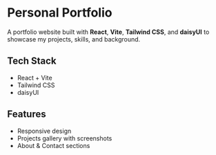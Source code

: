 # Personal Portfolio

A portfolio website built with **React**, **Vite**, **Tailwind CSS**, and **daisyUI** to showcase my projects, skills, and background.

## Tech Stack
- React + Vite
- Tailwind CSS
- daisyUI

## Features
- Responsive design
- Projects gallery with screenshots
- About & Contact sections